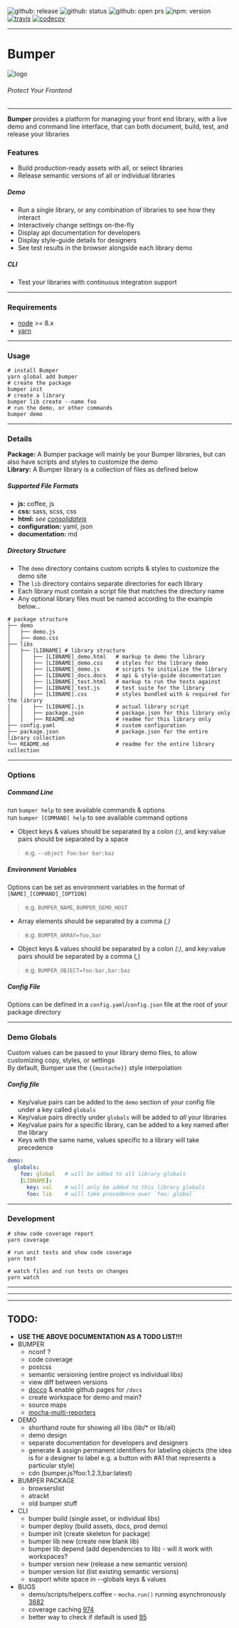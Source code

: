 <!--- topics: api build demo deploy documentation frontend release styleguide test -->
![github: release](https://badgen.net/github/release/brewster1134/bumper)
![github: status](https://badgen.net/github/status/brewster1134/bumper)
![github: open prs](https://badgen.net/github/open-prs/brewster1134/bumper)
![npm: version](https://badgen.net/npm/v/bumper)
[![travis](https://travis-ci.com/brewster1134/bumper.svg?branch=express)](https://travis-ci.com/brewster1134/bumper)
[![codecov](https://codecov.io/gh/brewster1134/bumper/branch/express/graph/badge.svg)](https://codecov.io/gh/brewster1134/bumper)

---
# Bumper
![logo](https://github.com/brewster1134/bumper/blob/express/demo/images/favicon/apple-icon.png?raw=true)
###### Protect Your Frontend

---
**Bumper** provides a platform for managing your front end library, with a live demo and command line interface, that can both document, build, test, and release your libraries
### Features
* Build production-ready assets with all, or select libraries
* Release semantic versions of all or individual libraries

##### Demo
* Run a single library, or any combination of libraries to see how they interact
* Interactively change settings on-the-fly
* Display api documentation for developers
* Display style-guide details for designers
* See test results in the browser alongside each library demo

##### CLI
* Test your libraries with continuous integration support

---
### Requirements
* [node](nodejs.org) >= 8.x
* [yarn](yarnpkg.com)

---
### Usage
```shell
# install Bumper
yarn global add bumper
# create the package
bumper init
# create a library
bumper lib create --name foo
# run the demo, or other commands
bumper demo
```
    
---
### Details

**Package:** A Bumper package will mainly be your Bumper libraries, but can also have scripts and styles to customize the demo  
**Library:** A Bumper library is a collection of files as defined below

##### Supported File Formats
* **js:** coffee, js
* **css:** sass, scss, css
* **html:** _see [consolidatejs](github.com/tj/consolidate.js#supported-template-engines)_
* **configuration:** yaml, json
* **documentation:** md

##### Directory Structure
* The `demo` directory contains custom scripts & styles to customize the demo site
* The `lib` directory contains separate directories for each library
* Each library must contain a script file that matches the directory name
* Any optional library files must be named according to the example below...

```shell
# package structure
├── demo
│   ├── demo.js
│   ├── demo.css
├── libs
│   ├── [LIBNAME] # library structure
│   │   ├── [LIBNAME]_demo.html   # markup to demo the library
│   │   ├── [LIBNAME]_demo.css    # styles for the library demo
│   │   ├── [LIBNAME]_demo.js     # scripts to initialize the library
│   │   ├── [LIBNAME]_docs.docs   # api & style-guide documentation
│   │   ├── [LIBNAME]_test.html   # markup to run the tests against
│   │   ├── [LIBNAME]_test.js     # test suite for the library
│   │   ├── [LIBNAME].css         # styles bundled with & required for the library
│   │   ├── [LIBNAME].js          # actual library script
│   │   ├── package.json          # package.json for this library only
│   │   ├── README.md             # readme for this library only
├── config.yaml                   # custom configuration
├── package.json                  # package.json for the entire library collection
└── README.md                     # readme for the entire library collection
```

---
### Options
##### Command Line
run `bumper help` to see available commands & options  
run `bumper [COMMAND] help` to see available command options
* Object keys & values should be separated by a colon _(:)_, and key:value pairs should be separated by a space
> e.g. `--object foo:bar bar:baz`

##### Environment Variables
Options can be set as environment variables in the format of `[NAME]_[COMMAND]_[OPTION]`
> e.g. `BUMPER_NAME`, `BUMPER_DEMO_HOST`

* Array elements should be separated by a comma _(,)_
> e.g. `BUMPER_ARRAY=foo,bar`
* Object keys & values should be separated by a colon _(:)_, and key:value pairs should be separated by a comma (,)
> e.g. `BUMPER_OBJECT=foo:bar,bar:baz`

##### Config File
Options can be defined in a `config.yaml`/`config.json` file at the root of your package directory

---
### Demo Globals
Custom values can be passed to your library demo files, to allow customizing copy, styles, or settings  
By default, Bumper use the `{{mustache}}` style interpolation

##### Config file
* Key/value pairs can be added to the `demo` section of your config file under a key called `globals`
* Key/value pairs directly under `globals` will be added to _all_ your libraries
* Key/value pairs for a specific library, can be added to a key named after the library
* Keys with the same name, values specific to a library will take precedence

```yaml
demo:
  globals:
    foo: global   # will be added to all library globals
    [LIBNAME]:
      key: val    # will only be added to this library globals
      foo: lib    # will take precedence over `foo: global`
```

---
### Development
```shell
# show code coverage report
yarn coverage

# run unit tests and show code coverage
yarn test

# watch files and run tests on changes
yarn watch
```

---
---
---
## TODO:
* **USE THE ABOVE DOCUMENTATION AS A TODO LIST!!!**
* BUMPER
  * nconf ?
  * code coverage
  * postcss
  * semantic versioning (entire project vs individual libs)
  * view diff between versions
  * [docco](http://ashkenas.com/docco) & enable github pages for `/docs`
  * create workspace for demo and main?
  * source maps
  * [mocha-multi-reporters](https://www.npmjs.com/package/mocha-multi-reporters)
* DEMO
  * shorthand route for showing all libs (lib/* or lib/all)
  * demo design
  * separate documentation for developers and designers
  * generate & assign permanent identifiers for labeling objects (the idea is for a designer to label e.g. a button with #A1 that represents a particular style)
  * cdn (bumper.js?foo:1.2.3,bar:latest)
* BUMPER PACKAGE
  * browserslist
  * atrackt
  * old bumper stuff
* CLI
  * bumper build (single asset, or individual libs)
  * bumper deploy (build assets, docs, prod demo)
  * bumper init (create skeleton for package)
  * bumper lib new (create new blank lib)
  * bumper lib depend (add dependencies to lib) - will it work with workspaces?
  * bumper version new (release a new semantic version)
  * bumper version list (list existing semantic versions)
  * support white space in --globals keys & values
* BUGS
  * demo/scripts/helpers.coffee - `mocha.run()` running asynchronously [3682](https://github.com/mochajs/mocha/issues/3682)
  * coverage caching [974](https://github.com/istanbuljs/nyc/issues/974)
  * better way to check if default is used [95](https://github.com/yargs/yargs/pull/95)
